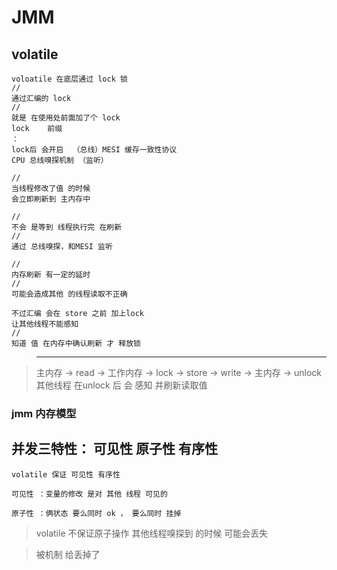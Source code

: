 


# JMM

## volatile

    voloatile 在底层通过 lock 锁
    // 
    通过汇编的 lock
    //
    就是 在使用处前面加了个 lock
    lock    前缀
    ：
    lock后 会开启  （总线）MESI 缓存一致性协议
    CPU 总线嗅探机制 （监听）
    
    // 
    当线程修改了值 的时候 
    会立即刷新到 主内存中
    
    //
    不会 是等到 线程执行完 在刷新
    //
    通过 总线嗅探，和MESI 监听
    
    //
    内存刷新 有一定的延时
    //
    可能会造成其他 的线程读取不正确
    
    不过汇编 会在 store 之前 加上lock
    让其他线程不能感知
    // 
    知道 值 在内存中确认刷新 才 释放锁
    
>------------

> 主内存 -> read -> 工作内存 -> lock -> store -> write -> 主内存 -> unlock
其他线程 在unlock 后 会 感知 并刷新读取值


### jmm 内存模型

## 并发三特性： 可见性 原子性 有序性

    volatile 保证 可见性 有序性
    
    可见性 ：变量的修改 是对 其他 线程 可见的
    
    原子性 ：俩状态 要么同时 ok ， 要么同时 挂掉
    
> volatile 不保证原子操作  其他线程嗅探到 的时候 可能会丢失

> 被机制 给丢掉了 



